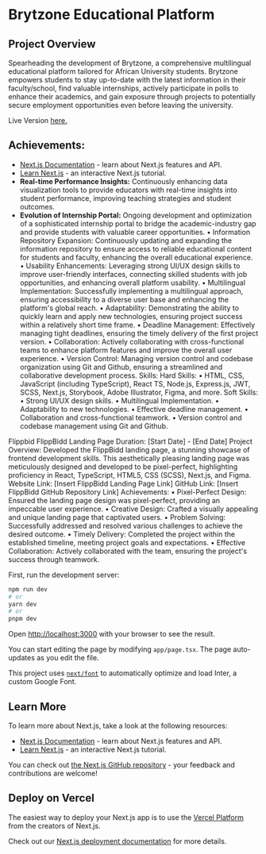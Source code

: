 # Brytzone Educational Platform

## Project Overview
Spearheading the development of Brytzone, a comprehensive multilingual educational platform tailored for African University students. Brytzone empowers students
to stay up-to-date with the latest information in their faculty/school, find valuable internships, actively participate in polls to enhance their academics, and
gain exposure through projects to potentially secure employment opportunities even before leaving the university.

Live Version [here.](https://brytzone-1.vercel.app/)

## Achievements:
- [Next.js Documentation](https://nextjs.org/docs) - learn about Next.js features and API.
- [Learn Next.js](https://nextjs.org/learn) - an interactive Next.js tutorial.
-	**Real-time Performance Insights:** Continuously enhancing data visualization tools to provide educators with real-time insights into student performance, improving teaching strategies and student outcomes.
-	**Evolution of Internship Portal:** Ongoing development and optimization of a sophisticated internship portal to bridge the academic-industry gap and provide students with valuable career opportunities.
•	Information Repository Expansion: Continuously updating and expanding the information repository to ensure access to reliable educational content for students and faculty, enhancing the overall educational experience.
•	Usability Enhancements: Leveraging strong UI/UX design skills to improve user-friendly interfaces, connecting skilled students with job opportunities, and enhancing overall platform usability.
•	Multilingual Implementation: Successfully implementing a multilingual approach, ensuring accessibility to a diverse user base and enhancing the platform's global reach.
•	Adaptability: Demonstrating the ability to quickly learn and apply new technologies, ensuring project success within a relatively short time frame.
•	Deadline Management: Effectively managing tight deadlines, ensuring the timely delivery of the first project version.
•	Collaboration: Actively collaborating with cross-functional teams to enhance platform features and improve the overall user experience.
•	Version Control: Managing version control and codebase organization using Git and Github, ensuring a streamlined and collaborative development process.
Skills:
Hard Skills:
•	HTML, CSS, JavaScript (including TypeScript), React TS, Node.js, Express.js, JWT, SCSS, Next.js, Storybook, Adobe Illustrator, Figma, and more.
Soft Skills:
•	Strong UI/UX design skills.
•	Multilingual Implementation.
•	Adaptability to new technologies.
•	Effective deadline management.
•	Collaboration and cross-functional teamwork.
•	Version control and codebase management using Git and Github.

Flippbid
FlippBidd Landing Page
Duration: [Start Date] - [End Date]
Project Overview: Developed the FlippBidd landing page, a stunning showcase of frontend development skills. This aesthetically pleasing landing page was meticulously designed and developed to be pixel-perfect, highlighting proficiency in React, TypeScript, HTML5, CSS (SCSS), Next.js, and Figma.
Website Link: [Insert FlippBidd Landing Page Link]
GitHub Link: [Insert FlippBidd GitHub Repository Link]
Achievements:
•	Pixel-Perfect Design: Ensured the landing page design was pixel-perfect, providing an impeccable user experience.
•	Creative Design: Crafted a visually appealing and unique landing page that captivated users.
•	Problem Solving: Successfully addressed and resolved various challenges to achieve the desired outcome.
•	Timely Delivery: Completed the project within the established timeline, meeting project goals and expectations.
•	Effective Collaboration: Actively collaborated with the team, ensuring the project's success through teamwork.


First, run the development server:

```bash
npm run dev
# or
yarn dev
# or
pnpm dev
```

Open [http://localhost:3000](http://localhost:3000) with your browser to see the result.

You can start editing the page by modifying `app/page.tsx`. The page auto-updates as you edit the file.

This project uses [`next/font`](https://nextjs.org/docs/basic-features/font-optimization) to automatically optimize and load Inter, a custom Google Font.

## Learn More

To learn more about Next.js, take a look at the following resources:

- [Next.js Documentation](https://nextjs.org/docs) - learn about Next.js features and API.
- [Learn Next.js](https://nextjs.org/learn) - an interactive Next.js tutorial.

You can check out [the Next.js GitHub repository](https://github.com/vercel/next.js/) - your feedback and contributions are welcome!

## Deploy on Vercel

The easiest way to deploy your Next.js app is to use the [Vercel Platform](https://vercel.com/new?utm_medium=default-template&filter=next.js&utm_source=create-next-app&utm_campaign=create-next-app-readme) from the creators of Next.js.

Check out our [Next.js deployment documentation](https://nextjs.org/docs/deployment) for more details.
